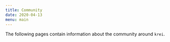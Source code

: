 ```yaml
---
title: Community
date: 2020-04-13
menu: main
---
```


The following pages contain information about the community around `krei`.

